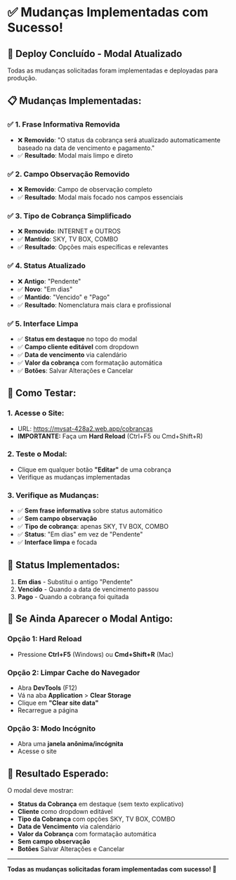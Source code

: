 # ✅ **Mudanças Implementadas com Sucesso!**

## 🎯 **Deploy Concluído - Modal Atualizado**

Todas as mudanças solicitadas foram implementadas e deployadas para produção.

## 📋 **Mudanças Implementadas:**

### ✅ **1. Frase Informativa Removida**
- ❌ **Removido**: "O status da cobrança será atualizado automaticamente baseado na data de vencimento e pagamento."
- ✅ **Resultado**: Modal mais limpo e direto

### ✅ **2. Campo Observação Removido**
- ❌ **Removido**: Campo de observação completo
- ✅ **Resultado**: Modal mais focado nos campos essenciais

### ✅ **3. Tipo de Cobrança Simplificado**
- ❌ **Removido**: INTERNET e OUTROS
- ✅ **Mantido**: SKY, TV BOX, COMBO
- ✅ **Resultado**: Opções mais específicas e relevantes

### ✅ **4. Status Atualizado**
- ❌ **Antigo**: "Pendente"
- ✅ **Novo**: "Em dias"
- ✅ **Mantido**: "Vencido" e "Pago"
- ✅ **Resultado**: Nomenclatura mais clara e profissional

### ✅ **5. Interface Limpa**
- ✅ **Status em destaque** no topo do modal
- ✅ **Campo cliente editável** com dropdown
- ✅ **Data de vencimento** via calendário
- ✅ **Valor da cobrança** com formatação automática
- ✅ **Botões**: Salvar Alterações e Cancelar

## 🚀 **Como Testar:**

### **1. Acesse o Site:**
- URL: https://mvsat-428a2.web.app/cobrancas
- **IMPORTANTE:** Faça um **Hard Reload** (Ctrl+F5 ou Cmd+Shift+R)

### **2. Teste o Modal:**
- Clique em qualquer botão **"Editar"** de uma cobrança
- Verifique as mudanças implementadas

### **3. Verifique as Mudanças:**
- ✅ **Sem frase informativa** sobre status automático
- ✅ **Sem campo observação**
- ✅ **Tipo de cobrança**: apenas SKY, TV BOX, COMBO
- ✅ **Status**: "Em dias" em vez de "Pendente"
- ✅ **Interface limpa** e focada

## 🎨 **Status Implementados:**

1. **Em dias** - Substitui o antigo "Pendente"
2. **Vencido** - Quando a data de vencimento passou
3. **Pago** - Quando a cobrança foi quitada

## 🔧 **Se Ainda Aparecer o Modal Antigo:**

### **Opção 1: Hard Reload**
- Pressione **Ctrl+F5** (Windows) ou **Cmd+Shift+R** (Mac)

### **Opção 2: Limpar Cache do Navegador**
- Abra **DevTools** (F12)
- Vá na aba **Application** > **Clear Storage**
- Clique em **"Clear site data"**
- Recarregue a página

### **Opção 3: Modo Incógnito**
- Abra uma **janela anônima/incógnita**
- Acesse o site

## 🎯 **Resultado Esperado:**

O modal deve mostrar:
- **Status da Cobrança** em destaque (sem texto explicativo)
- **Cliente** como dropdown editável
- **Tipo da Cobrança** com opções SKY, TV BOX, COMBO
- **Data de Vencimento** via calendário
- **Valor da Cobrança** com formatação automática
- **Sem campo observação**
- **Botões** Salvar Alterações e Cancelar

---

**Todas as mudanças solicitadas foram implementadas com sucesso! 🎉**
